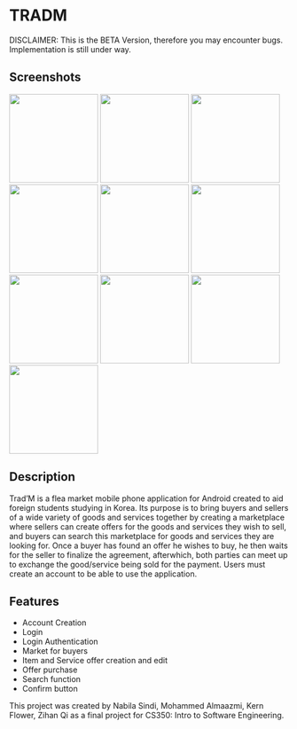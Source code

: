 # TRADM

DISCLAIMER: This is the BETA Version, therefore you may encounter bugs. Implementation is still under way.

## Screenshots
[<img src="https://user-images.githubusercontent.com/46842915/71634769-7bd8cb80-2c51-11ea-8abb-ebffd379d17c.png" width=160>](https://user-images.githubusercontent.com/46842915/71634769-7bd8cb80-2c51-11ea-8abb-ebffd379d17c.png)
[<img src="https://user-images.githubusercontent.com/46842915/71634779-91e68c00-2c51-11ea-8444-19865b4c461f.png" width=160>](https://user-images.githubusercontent.com/46842915/71634779-91e68c00-2c51-11ea-8444-19865b4c461f.png)
[<img src="https://user-images.githubusercontent.com/46842915/71634792-ac206a00-2c51-11ea-8e25-a27895d6b5fe.png" width=160>](https://user-images.githubusercontent.com/46842915/71634792-ac206a00-2c51-11ea-8e25-a27895d6b5fe.png)
[<img src="https://user-images.githubusercontent.com/46842915/71634804-bd697680-2c51-11ea-8b33-fe0cdb4123a7.png" width=160>](https://user-images.githubusercontent.com/46842915/71634804-bd697680-2c51-11ea-8b33-fe0cdb4123a7.png)
[<img src="https://user-images.githubusercontent.com/46842915/71634809-c0fcfd80-2c51-11ea-8c55-ab671c6eec92.png" width=160>](https://user-images.githubusercontent.com/46842915/71634809-c0fcfd80-2c51-11ea-8c55-ab671c6eec92.png)
[<img src="https://user-images.githubusercontent.com/46842915/71634821-d6722780-2c51-11ea-9b96-8f6d3749054a.png" width=160>](https://user-images.githubusercontent.com/46842915/71634821-d6722780-2c51-11ea-9b96-8f6d3749054a.png)
[<img src="https://user-images.githubusercontent.com/46842915/71634823-dbcf7200-2c51-11ea-939d-b7b4c378d9e3.png" width=160>](https://user-images.githubusercontent.com/46842915/71634823-dbcf7200-2c51-11ea-939d-b7b4c378d9e3.png)
[<img src="https://user-images.githubusercontent.com/46842915/71634826-e0942600-2c51-11ea-9a85-d4049e105550.png" width=160>](https://user-images.githubusercontent.com/46842915/71634826-e0942600-2c51-11ea-9a85-d4049e105550.png)
[<img src="https://user-images.githubusercontent.com/46842915/71634825-e0942600-2c51-11ea-91d8-6756cd6632d8.png" width=160>](https://user-images.githubusercontent.com/46842915/71634825-e0942600-2c51-11ea-91d8-6756cd6632d8.png)
[<img src="https://user-images.githubusercontent.com/46842915/71634829-e38f1680-2c51-11ea-9e96-d4f1d6f33333.png" width=160>](https://user-images.githubusercontent.com/46842915/71634829-e38f1680-2c51-11ea-9e96-d4f1d6f33333.png)



## Description

Trad’M is a flea market mobile phone application for Android created to aid foreign students studying in Korea. 
Its purpose is to bring buyers and sellers of a wide variety of goods and services together by creating a marketplace where sellers can create offers for the goods and services they wish to sell, and buyers can search this marketplace for goods and services they are looking for.
Once a buyer has found an offer he wishes to buy, he then waits for the seller to finalize the agreement, afterwhich, both parties can meet up to exchange the good/service being sold for the payment. 
Users must create an account to be able to use the application.

## Features
* Account Creation
* Login
* Login Authentication 
* Market for buyers
* Item and Service offer creation and edit
* Offer purchase
* Search function
* Confirm button



This project was created by 
Nabila Sindi, Mohammed Almaazmi, Kern Flower, Zihan Qi as a final project for CS350: Intro to Software Engineering.

